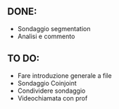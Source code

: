 ## DONE:
- Sondaggio segmentation
- Analisi e commento 

## TO DO:
- Fare introduzione generale a file 
- Sondaggio Coinjoint
- Condividere sondaggio 
- Videochiamata con prof